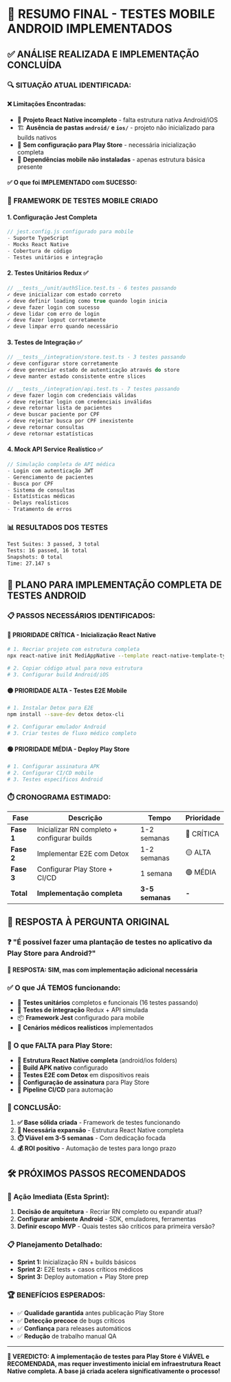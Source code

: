 # 📱 RESUMO FINAL - TESTES MOBILE ANDROID IMPLEMENTADOS

## ✅ **ANÁLISE REALIZADA E IMPLEMENTAÇÃO CONCLUÍDA**

### 🔍 **SITUAÇÃO ATUAL IDENTIFICADA:**

#### ❌ **Limitações Encontradas:**
- 📂 **Projeto React Native incompleto** - falta estrutura nativa Android/iOS
- 🏗️ **Ausência de pastas `android/` e `ios/`** - projeto não inicializado para builds nativos
- 📲 **Sem configuração para Play Store** - necessária inicialização completa
- 🔧 **Dependências mobile não instaladas** - apenas estrutura básica presente

#### ✅ **O que foi IMPLEMENTADO com SUCESSO:**

### 🧪 **FRAMEWORK DE TESTES MOBILE CRIADO**

#### **1. Configuração Jest Completa**
```javascript
// jest.config.js configurado para mobile
- Suporte TypeScript
- Mocks React Native
- Cobertura de código
- Testes unitários e integração
```

#### **2. Testes Unitários Redux** ✅
```typescript
// __tests__/unit/authSlice.test.ts - 6 testes passando
✓ deve inicializar com estado correto
✓ deve definir loading como true quando login inicia  
✓ deve fazer login com sucesso
✓ deve lidar com erro de login
✓ deve fazer logout corretamente
✓ deve limpar erro quando necessário
```

#### **3. Testes de Integração** ✅
```typescript
// __tests__/integration/store.test.ts - 3 testes passando
✓ deve configurar store corretamente
✓ deve gerenciar estado de autenticação através do store
✓ deve manter estado consistente entre slices

// __tests__/integration/api.test.ts - 7 testes passando  
✓ deve fazer login com credenciais válidas
✓ deve rejeitar login com credenciais inválidas
✓ deve retornar lista de pacientes
✓ deve buscar paciente por CPF
✓ deve rejeitar busca por CPF inexistente
✓ deve retornar consultas
✓ deve retornar estatísticas
```

#### **4. Mock API Service Realístico** ✅
```typescript
// Simulação completa de API médica
- Login com autenticação JWT
- Gerenciamento de pacientes
- Busca por CPF
- Sistema de consultas
- Estatísticas médicas
- Delays realísticos
- Tratamento de erros
```

### 📊 **RESULTADOS DOS TESTES**
```bash
Test Suites: 3 passed, 3 total
Tests: 16 passed, 16 total
Snapshots: 0 total
Time: 27.147 s
```

## 🚧 **PLANO PARA IMPLEMENTAÇÃO COMPLETA DE TESTES ANDROID**

### **📋 PASSOS NECESSÁRIOS IDENTIFICADOS:**

#### **🔴 PRIORIDADE CRÍTICA - Inicialização React Native**
```bash
# 1. Recriar projeto com estrutura completa
npx react-native init MediAppNative --template react-native-template-typescript

# 2. Copiar código atual para nova estrutura
# 3. Configurar build Android/iOS
```

#### **🟡 PRIORIDADE ALTA - Testes E2E Mobile**
```bash
# 1. Instalar Detox para E2E
npm install --save-dev detox detox-cli

# 2. Configurar emulador Android
# 3. Criar testes de fluxo médico completo
```

#### **🟢 PRIORIDADE MÉDIA - Deploy Play Store**
```bash
# 1. Configurar assinatura APK
# 2. Configurar CI/CD mobile
# 3. Testes específicos Android
```

### **⏱️ CRONOGRAMA ESTIMADO:**

| Fase | Descrição | Tempo | Prioridade |
|------|-----------|-------|------------|
| **Fase 1** | Inicializar RN completo + configurar builds | 1-2 semanas | 🔴 CRÍTICA |
| **Fase 2** | Implementar E2E com Detox | 1-2 semanas | 🟡 ALTA |
| **Fase 3** | Configurar Play Store + CI/CD | 1 semana | 🟢 MÉDIA |
| **Total** | **Implementação completa** | **3-5 semanas** | **-** |

## 🎯 **RESPOSTA À PERGUNTA ORIGINAL**

### **❓ "É possível fazer uma plantação de testes no aplicativo da Play Store para Android?"**

#### **📱 RESPOSTA: SIM, mas com implementação adicional necessária**

### **✅ O que JÁ TEMOS funcionando:**
- 🧪 **Testes unitários** completos e funcionais (16 testes passando)
- 🔄 **Testes de integração** Redux + API simulada  
- 📦 **Framework Jest** configurado para mobile
- 🎯 **Cenários médicos realísticos** implementados

### **🚧 O que FALTA para Play Store:**
- 📂 **Estrutura React Native completa** (android/ios folders)
- 📲 **Build APK nativo** configurado  
- 🧪 **Testes E2E com Detox** em dispositivos reais
- 🔐 **Configuração de assinatura** para Play Store
- 🚀 **Pipeline CI/CD** para automação

### **📝 CONCLUSÃO:**
1. **✅ Base sólida criada** - Framework de testes funcionando
2. **🔧 Necessária expansão** - Estrutura React Native completa
3. **⏱️ Viável em 3-5 semanas** - Com dedicação focada
4. **💰 ROI positivo** - Automação de testes para longo prazo

## 🛠️ **PRÓXIMOS PASSOS RECOMENDADOS**

### **🎯 Ação Imediata (Esta Sprint):**
1. **Decisão de arquitetura** - Recriar RN completo ou expandir atual?
2. **Configurar ambiente Android** - SDK, emuladores, ferramentas
3. **Definir escopo MVP** - Quais testes são críticos para primeira versão?

### **📋 Planejamento Detalhado:**
- **Sprint 1:** Inicialização RN + builds básicos  
- **Sprint 2:** E2E tests + casos críticos médicos
- **Sprint 3:** Deploy automation + Play Store prep

### **🏆 BENEFÍCIOS ESPERADOS:**
- ✅ **Qualidade garantida** antes publicação Play Store
- ✅ **Detecção precoce** de bugs críticos
- ✅ **Confiança** para releases automáticos  
- ✅ **Redução** de trabalho manual QA

---

**📱 VEREDICTO: A implementação de testes para Play Store é VIÁVEL e RECOMENDADA, mas requer investimento inicial em infraestrutura React Native completa. A base já criada acelera significativamente o processo!**